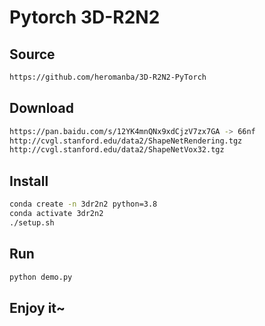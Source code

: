 # Pytorch 3D-R2N2

## Source

```bash
https://github.com/heromanba/3D-R2N2-PyTorch
```

## Download

```bash
https://pan.baidu.com/s/12YK4mnQNx9xdCjzV7zx7GA -> 66nf
http://cvgl.stanford.edu/data2/ShapeNetRendering.tgz
http://cvgl.stanford.edu/data2/ShapeNetVox32.tgz
```

## Install

```bash
conda create -n 3dr2n2 python=3.8
conda activate 3dr2n2
./setup.sh
```

## Run

```bash
python demo.py
```

## Enjoy it~

